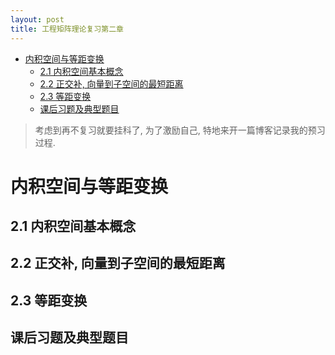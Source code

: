```yaml
---
layout: post
title: 工程矩阵理论复习第二章
---
```


<!-- TOC -->

- [内积空间与等距变换](#内积空间与等距变换)
    - [2.1 内积空间基本概念](#21-内积空间基本概念)
    - [2.2 正交补, 向量到子空间的最短距离](#22-正交补-向量到子空间的最短距离)
    - [2.3 等距变换](#23-等距变换)
    - [课后习题及典型题目](#课后习题及典型题目)

<!-- /TOC -->

> 考虑到再不复习就要挂科了, 为了激励自己, 特地来开一篇博客记录我的预习过程.

# 内积空间与等距变换



## 2.1 内积空间基本概念



## 2.2 正交补, 向量到子空间的最短距离



## 2.3 等距变换



## 课后习题及典型题目